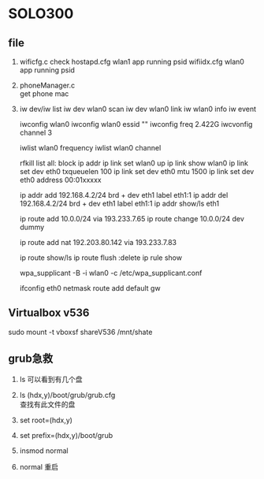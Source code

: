 # SOLO300  


## file

1.   wificfg.c check 
       hostapd.cfg  wlan1  app running psid
       wifiidx.cfg  wlan0  app running  psid

2.   phoneManager.c  
       get phone mac

3.   iw dev/iw list
     iw dev wlan0 scan
     iw dev wlan0 link
     iw wlan0 info
     iw event

     iwconfig wlan0
     iwconfig wlan0 essid ""
     iwconfig freq 2.422G
     iwcvonfig channel 3

     iwlist wlan0 frequency
     iwlist wlan0 channel
     


     rfkill list all: block
     ip addr
     ip link set wlan0 up
     ip link show wlan0
     ip link set dev eth0 txqueuelen 100
     ip link set dev eth0 mtu 1500
     ip link set dev eth0 address 00:01xxxxx

     ip addr add 192.168.4.2/24 brd + dev eth1 label eth1:1
     ip addr del 192.168.4.2/24 brd + dev eth1 label eth1:1
     ip addr show/ls  eth1

     ip route add 10.0.0/24 via 193.233.7.65
     ip route change 10.0.0/24 dev dummy

     ip route add nat 192.203.80.142 via 193.233.7.83

     ip route show/ls
     ip route flush :delete
     ip rule show

     wpa_supplicant -B -i wlan0 -c /etc/wpa_supplicant.conf




     ifconfig eth0 netmask
     route add default gw

## Virtualbox  v536

sudo mount -t vboxsf shareV536 /mnt/shate



## grub急救

1. ls 
   可以看到有几个盘

2. ls (hdx,y)/boot/grub/grub.cfg   
   查找有此文件的盘

3. set root=(hdx,y)

4. set prefix=(hdx,y)/boot/grub

5. insmod normal

6. normal 
   重启

   



